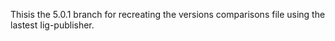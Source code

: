 


Thisis the 5.0.1 branch for recreating the versions comparisons file using the lastest Iig-publisher.
